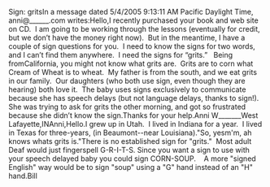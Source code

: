 Sign: gritsIn a message dated 5/4/2005 9:13:11 AM Pacific Daylight Time, anni@______.com 
			writes:Hello,I recently purchased your book and web site on CD.  I am going 
				to be working through the lessons (eventually for credit, but we 
				don’t have the money right now).  But in the meantime, I have a 
				couple of sign questions for you.  I need to know the signs for 
				two words, and I can’t find them anywhere.  I need the signs for 
				“grits.”   Being fromCalifornia, you might not know what grits 
				are.  Grits are to corn what Cream of Wheat is to wheat.  My 
				father is from the south, and we eat grits in our family.  Our 
				daughters (who both use sign, even though they are hearing) both 
				love it.  The baby uses signs exclusively to communicate because 
				she has speech delays (but not language delays, thanks to 
				sign!).  She was trying to ask for grits the other morning, and 
				got so frustrated because she didn’t know the sign.Thanks for your help.Anni W_______West Lafayette,INAnni,Hello.I grew up in Utah.  I lived in Indiana for a year.  I lived in 
		Texas for three-years, (in Beaumont--near Louisiana)."So, yesm'm, ah knows whats grits is."There is no established sign for "grits."  Most adult Deaf would just 
		fingerspell G-R-I-T-S. Since you want a sign to use with your speech 
		delayed baby you could sign CORN-SOUP.    A more "signed English" way 
		would be to sign "soup" using a "G" hand instead of an "H" hand.Bill
